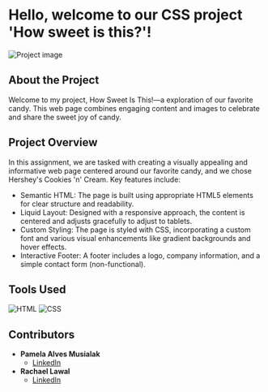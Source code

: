 # Hello, welcome to our CSS project 'How sweet is this?'!

![Project image](https://github.com/user-attachments/assets/2fee8d63-d2d2-4c60-b747-d915dbb64d79)


## About the Project
Welcome to my project, How Sweet Is This!—a exploration of our favorite candy. This web page combines engaging content and images to celebrate and share the sweet joy of candy.

## Project Overview
In this assignment, we are tasked with creating a visually appealing and informative web page centered around our favorite candy, and we chose Hershey's Cookies 'n' Cream. Key features include:

 - Semantic HTML: The page is built using appropriate HTML5 elements for clear structure and readability.
 - Liquid Layout: Designed with a responsive approach, the content is centered and adjusts gracefully to adjust to tablets.
 - Custom Styling: The page is styled with CSS, incorporating a custom font and various visual enhancements like gradient backgrounds and hover effects.
 - Interactive Footer: A footer includes a logo, company information, and a simple contact form (non-functional).

## Tools Used
![HTML](https://img.shields.io/badge/-HTML5-E34F26?style=flat-square&logo=html5&logoColor=white)
![CSS](https://img.shields.io/badge/-CSS3-1572B6?style=flat-square&logo=css3)


## Contributors
- **Pamela Alves Musialak**
  - [LinkedIn](https://www.linkedin.com/in/pamusialak/)
- **Rachael Lawal**
  - [LinkedIn](https://www.linkedin.com/in/rachael-lawal/)
